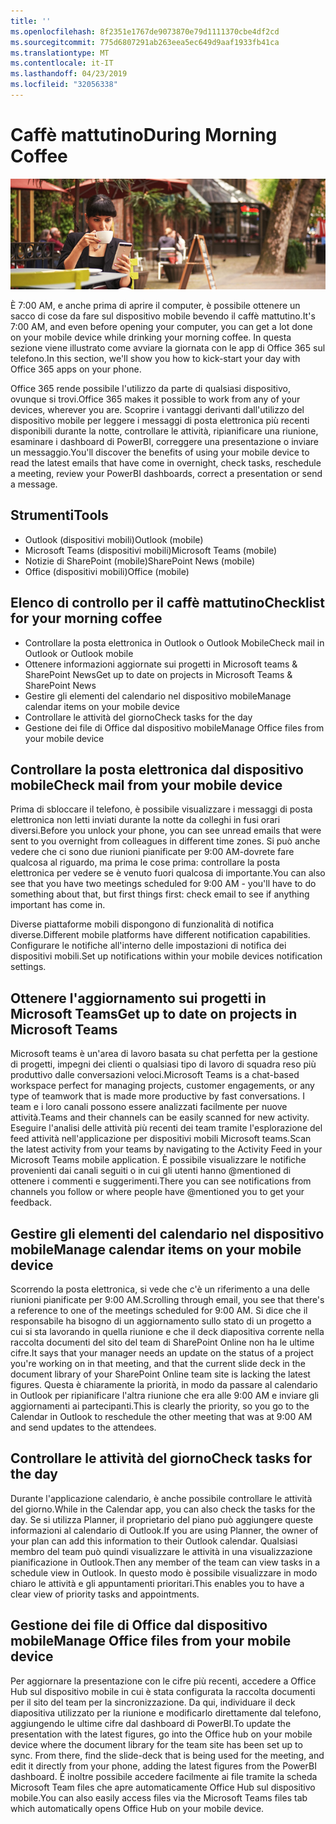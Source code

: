 ```yaml
---
title: ''
ms.openlocfilehash: 8f2351e1767de9073870e79d1111370cbe4df2cd
ms.sourcegitcommit: 775d6807291ab263eea5ec649d9aaf1933fb41ca
ms.translationtype: MT
ms.contentlocale: it-IT
ms.lasthandoff: 04/23/2019
ms.locfileid: "32056338"
---
```

# <a name="during-morning-coffee"></a><span data-ttu-id="970c4-102">Caffè mattutino</span><span class="sxs-lookup"><span data-stu-id="970c4-102">During Morning Coffee</span></span>

![Visualizzazione caffè mattutino](media/ditl_coffee.png)

<span data-ttu-id="970c4-104">È 7:00 AM, e anche prima di aprire il computer, è possibile ottenere un sacco di cose da fare sul dispositivo mobile bevendo il caffè mattutino.</span><span class="sxs-lookup"><span data-stu-id="970c4-104">It's 7:00 AM, and even before opening your computer, you can get a lot done on your mobile device while drinking your morning coffee.</span></span> <span data-ttu-id="970c4-105">In questa sezione viene illustrato come avviare la giornata con le app di Office 365 sul telefono.</span><span class="sxs-lookup"><span data-stu-id="970c4-105">In this section, we'll show you how to kick-start your day with Office 365 apps on your phone.</span></span>

<span data-ttu-id="970c4-106">Office 365 rende possibile l'utilizzo da parte di qualsiasi dispositivo, ovunque si trovi.</span><span class="sxs-lookup"><span data-stu-id="970c4-106">Office 365 makes it possible to work from any of your devices, wherever you are.</span></span> <span data-ttu-id="970c4-107">Scoprire i vantaggi derivanti dall'utilizzo del dispositivo mobile per leggere i messaggi di posta elettronica più recenti disponibili durante la notte, controllare le attività, ripianificare una riunione, esaminare i dashboard di PowerBI, correggere una presentazione o inviare un messaggio.</span><span class="sxs-lookup"><span data-stu-id="970c4-107">You'll discover the benefits of using your mobile device to read the latest emails that have come in overnight, check tasks, reschedule a meeting, review your PowerBI dashboards, correct a presentation or send a message.</span></span> 

## <a name="tools"></a><span data-ttu-id="970c4-108">Strumenti</span><span class="sxs-lookup"><span data-stu-id="970c4-108">Tools</span></span>
- <span data-ttu-id="970c4-109">Outlook (dispositivi mobili)</span><span class="sxs-lookup"><span data-stu-id="970c4-109">Outlook (mobile)</span></span>
- <span data-ttu-id="970c4-110">Microsoft Teams (dispositivi mobili)</span><span class="sxs-lookup"><span data-stu-id="970c4-110">Microsoft Teams (mobile)</span></span>
- <span data-ttu-id="970c4-111">Notizie di SharePoint (mobile)</span><span class="sxs-lookup"><span data-stu-id="970c4-111">SharePoint News (mobile)</span></span>
- <span data-ttu-id="970c4-112">Office (dispositivi mobili)</span><span class="sxs-lookup"><span data-stu-id="970c4-112">Office (mobile)</span></span>

## <a name="checklist-for-your-morning-coffee"></a><span data-ttu-id="970c4-113">Elenco di controllo per il caffè mattutino</span><span class="sxs-lookup"><span data-stu-id="970c4-113">Checklist for your morning coffee</span></span>
- <span data-ttu-id="970c4-114">Controllare la posta elettronica in Outlook o Outlook Mobile</span><span class="sxs-lookup"><span data-stu-id="970c4-114">Check mail in Outlook or Outlook mobile</span></span>
- <span data-ttu-id="970c4-115">Ottenere informazioni aggiornate sui progetti in Microsoft teams & SharePoint News</span><span class="sxs-lookup"><span data-stu-id="970c4-115">Get up to date on projects in Microsoft Teams & SharePoint News</span></span>
- <span data-ttu-id="970c4-116">Gestire gli elementi del calendario nel dispositivo mobile</span><span class="sxs-lookup"><span data-stu-id="970c4-116">Manage calendar items on your mobile device</span></span>
- <span data-ttu-id="970c4-117">Controllare le attività del giorno</span><span class="sxs-lookup"><span data-stu-id="970c4-117">Check tasks for the day</span></span>
- <span data-ttu-id="970c4-118">Gestione dei file di Office dal dispositivo mobile</span><span class="sxs-lookup"><span data-stu-id="970c4-118">Manage Office files from your mobile device</span></span> 

## <a name="check-mail-from-your-mobile-device"></a><span data-ttu-id="970c4-119">Controllare la posta elettronica dal dispositivo mobile</span><span class="sxs-lookup"><span data-stu-id="970c4-119">Check mail from your mobile device</span></span>
<span data-ttu-id="970c4-120">Prima di sbloccare il telefono, è possibile visualizzare i messaggi di posta elettronica non letti inviati durante la notte da colleghi in fusi orari diversi.</span><span class="sxs-lookup"><span data-stu-id="970c4-120">Before you unlock your phone, you can see unread emails that were sent to you overnight from colleagues in different time zones.</span></span> <span data-ttu-id="970c4-121">Si può anche vedere che ci sono due riunioni pianificate per 9:00 AM-dovrete fare qualcosa al riguardo, ma prima le cose prima: controllare la posta elettronica per vedere se è venuto fuori qualcosa di importante.</span><span class="sxs-lookup"><span data-stu-id="970c4-121">You can also see that you have two meetings scheduled for 9:00 AM - you'll have to do something about that, but first things first: check email to see if anything important has come in.</span></span>

<span data-ttu-id="970c4-122">Diverse piattaforme mobili dispongono di funzionalità di notifica diverse.</span><span class="sxs-lookup"><span data-stu-id="970c4-122">Different mobile platforms have different notification capabilities.</span></span> <span data-ttu-id="970c4-123">Configurare le notifiche all'interno delle impostazioni di notifica dei dispositivi mobili.</span><span class="sxs-lookup"><span data-stu-id="970c4-123">Set up notifications within your mobile devices notification settings.</span></span> 

## <a name="get-up-to-date-on-projects-in-microsoft-teams"></a><span data-ttu-id="970c4-124">Ottenere l'aggiornamento sui progetti in Microsoft Teams</span><span class="sxs-lookup"><span data-stu-id="970c4-124">Get up to date on projects in Microsoft Teams</span></span>
<span data-ttu-id="970c4-125">Microsoft teams è un'area di lavoro basata su chat perfetta per la gestione di progetti, impegni dei clienti o qualsiasi tipo di lavoro di squadra reso più produttivo dalle conversazioni veloci.</span><span class="sxs-lookup"><span data-stu-id="970c4-125">Microsoft Teams is a chat-based workspace perfect for managing projects, customer engagements, or any type of teamwork that is made more productive by fast conversations.</span></span> <span data-ttu-id="970c4-126">I team e i loro canali possono essere analizzati facilmente per nuove attività.</span><span class="sxs-lookup"><span data-stu-id="970c4-126">Teams and their channels can be easily scanned for new activity.</span></span> <span data-ttu-id="970c4-127">Eseguire l'analisi delle attività più recenti dei team tramite l'esplorazione del feed attività nell'applicazione per dispositivi mobili Microsoft teams.</span><span class="sxs-lookup"><span data-stu-id="970c4-127">Scan the latest activity from your teams by navigating to the Activity Feed in your Microsoft Teams mobile application.</span></span> <span data-ttu-id="970c4-128">È possibile visualizzare le notifiche provenienti dai canali seguiti o in cui gli utenti hanno @mentioned di ottenere i commenti e suggerimenti.</span><span class="sxs-lookup"><span data-stu-id="970c4-128">There you can see notifications from channels you follow or where people have @mentioned you to get your feedback.</span></span>  

## <a name="manage-calendar-items-on-your-mobile-device"></a><span data-ttu-id="970c4-129">Gestire gli elementi del calendario nel dispositivo mobile</span><span class="sxs-lookup"><span data-stu-id="970c4-129">Manage calendar items on your mobile device</span></span>
<span data-ttu-id="970c4-130">Scorrendo la posta elettronica, si vede che c'è un riferimento a una delle riunioni pianificate per 9:00 AM.</span><span class="sxs-lookup"><span data-stu-id="970c4-130">Scrolling through email, you see that there's a reference to one of the meetings scheduled for 9:00 AM.</span></span> <span data-ttu-id="970c4-131">Si dice che il responsabile ha bisogno di un aggiornamento sullo stato di un progetto a cui si sta lavorando in quella riunione e che il deck diapositiva corrente nella raccolta documenti del sito del team di SharePoint Online non ha le ultime cifre.</span><span class="sxs-lookup"><span data-stu-id="970c4-131">It says that your manager needs an update on the status of a project you're working on in that meeting, and that the current slide deck in the document library of your SharePoint Online team site is lacking the latest figures.</span></span> <span data-ttu-id="970c4-132">Questa è chiaramente la priorità, in modo da passare al calendario in Outlook per ripianificare l'altra riunione che era alle 9:00 AM e inviare gli aggiornamenti ai partecipanti.</span><span class="sxs-lookup"><span data-stu-id="970c4-132">This is clearly the priority, so you go to the Calendar in Outlook to reschedule the other meeting that was at 9:00 AM and send updates to the attendees.</span></span>

## <a name="check-tasks-for-the-day"></a><span data-ttu-id="970c4-133">Controllare le attività del giorno</span><span class="sxs-lookup"><span data-stu-id="970c4-133">Check tasks for the day</span></span>
<span data-ttu-id="970c4-134">Durante l'applicazione calendario, è anche possibile controllare le attività del giorno.</span><span class="sxs-lookup"><span data-stu-id="970c4-134">While in the Calendar app, you can also check the tasks for the day.</span></span> <span data-ttu-id="970c4-135">Se si utilizza Planner, il proprietario del piano può aggiungere queste informazioni al calendario di Outlook.</span><span class="sxs-lookup"><span data-stu-id="970c4-135">If you are using Planner, the owner of your plan can add this information to their Outlook calendar.</span></span> <span data-ttu-id="970c4-136">Qualsiasi membro del team può quindi visualizzare le attività in una visualizzazione pianificazione in Outlook.</span><span class="sxs-lookup"><span data-stu-id="970c4-136">Then any member of the team can view tasks in a schedule view in Outlook.</span></span> <span data-ttu-id="970c4-137">In questo modo è possibile visualizzare in modo chiaro le attività e gli appuntamenti prioritari.</span><span class="sxs-lookup"><span data-stu-id="970c4-137">This enables you to have a clear view of priority tasks and appointments.</span></span>  

## <a name="manage-office-files-from-your-mobile-device"></a><span data-ttu-id="970c4-138">Gestione dei file di Office dal dispositivo mobile</span><span class="sxs-lookup"><span data-stu-id="970c4-138">Manage Office files from your mobile device</span></span>
<span data-ttu-id="970c4-139">Per aggiornare la presentazione con le cifre più recenti, accedere a Office Hub sul dispositivo mobile in cui è stata configurata la raccolta documenti per il sito del team per la sincronizzazione. Da qui, individuare il deck diapositiva utilizzato per la riunione e modificarlo direttamente dal telefono, aggiungendo le ultime cifre dal dashboard di PowerBI.</span><span class="sxs-lookup"><span data-stu-id="970c4-139">To update the presentation with the latest figures, go into the Office hub on your mobile device where the document library for the team site has been set up to sync. From there, find the slide-deck that is being used for the meeting, and edit it directly from your phone, adding the latest figures from the PowerBI dashboard.</span></span> <span data-ttu-id="970c4-140">È inoltre possibile accedere facilmente ai file tramite la scheda Microsoft Team files che apre automaticamente Office Hub sul dispositivo mobile.</span><span class="sxs-lookup"><span data-stu-id="970c4-140">You can also easily access files via the Microsoft Teams files tab which automatically opens Office Hub on your mobile device.</span></span> 